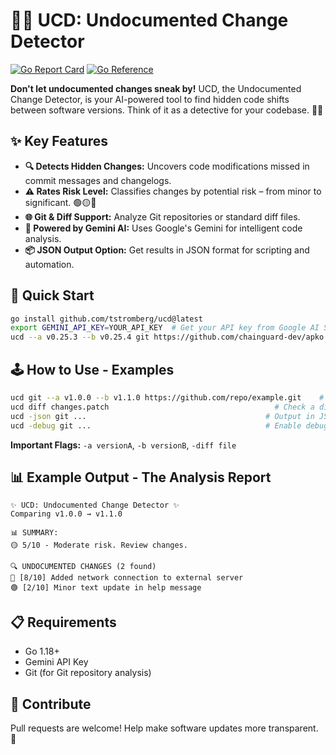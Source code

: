 # 🕵️‍♂️ UCD: Undocumented Change Detector

[![Go Report Card](https://goreportcard.com/badge/github.com/tstromberg/ucd)](https://goreportcard.com/report/github.com/tstromberg/ucd)
[![Go Reference](https://pkg.go.dev/badge/github.com/tstromberg/ucd.svg)](https://pkg.go.dev/github.com/tstromberg/ucd)

**Don't let undocumented changes sneak by!** UCD, the Undocumented Change Detector, is your AI-powered tool to find hidden code shifts between software versions. Think of it as a detective for your codebase. 🐕‍🦺

## ✨ Key Features

* **🔍 Detects Hidden Changes:**  Uncovers code modifications missed in commit messages and changelogs.
* **⚠️ Rates Risk Level:**  Classifies changes by potential risk – from minor to significant. 🟢🟡🔴
* **🌐 Git & Diff Support:** Analyze Git repositories or standard diff files.
* **🤖 Powered by Gemini AI:** Uses Google's Gemini for intelligent code analysis.
* **📦 JSON Output Option:**  Get results in JSON format for scripting and automation.

##  🚀 Quick Start

```bash
go install github.com/tstromberg/ucd@latest
export GEMINI_API_KEY=YOUR_API_KEY  # Get your API key from Google AI Studio! 🔑
ucd --a v0.25.3 --b v0.25.4 git https://github.com/chainguard-dev/apko.git
```

##  🕹️ How to Use - Examples

```bash
ucd git --a v1.0.0 --b v1.1.0 https://github.com/repo/example.git    # Analyze a Git repository
ucd diff changes.patch                                     # Check a diff file
ucd -json git ...                                        # Output in JSON format
ucd -debug git ...                                       # Enable debug output
```

**Important Flags:** `-a versionA`, `-b versionB`, `-diff file`

## 📊 Example Output -  The Analysis Report

```
✨ UCD: Undocumented Change Detector ✨
Comparing v1.0.0 → v1.1.0

📊 SUMMARY:
🟡 5/10 - Moderate risk. Review changes.

🔍 UNDOCUMENTED CHANGES (2 found)
🔴 [8/10] Added network connection to external server
🟢 [2/10] Minor text update in help message
```

##  📋 Requirements

* Go 1.18+
* Gemini API Key
* Git (for Git repository analysis)

##  🤝 Contribute

Pull requests are welcome! Help make software updates more transparent. 🎉
